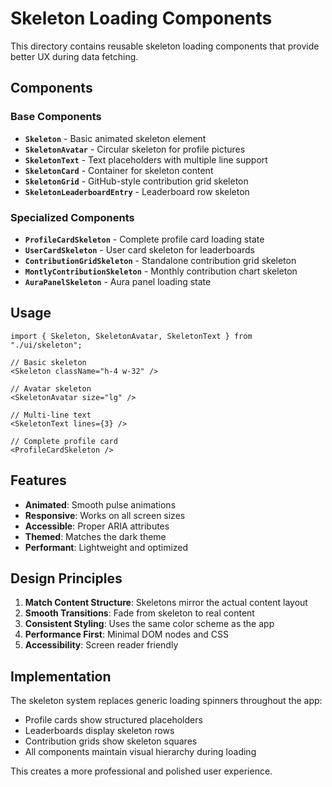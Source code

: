 # Skeleton Loading Components

This directory contains reusable skeleton loading components that provide better UX during data fetching.

## Components

### Base Components

- **`Skeleton`** - Basic animated skeleton element
- **`SkeletonAvatar`** - Circular skeleton for profile pictures
- **`SkeletonText`** - Text placeholders with multiple line support
- **`SkeletonCard`** - Container for skeleton content
- **`SkeletonGrid`** - GitHub-style contribution grid skeleton
- **`SkeletonLeaderboardEntry`** - Leaderboard row skeleton

### Specialized Components

- **`ProfileCardSkeleton`** - Complete profile card loading state
- **`UserCardSkeleton`** - User card skeleton for leaderboards
- **`ContributionGridSkeleton`** - Standalone contribution grid skeleton
- **`MontlyContributionSkeleton`** - Monthly contribution chart skeleton
- **`AuraPanelSkeleton`** - Aura panel loading state

## Usage

```tsx
import { Skeleton, SkeletonAvatar, SkeletonText } from "./ui/skeleton";

// Basic skeleton
<Skeleton className="h-4 w-32" />

// Avatar skeleton
<SkeletonAvatar size="lg" />

// Multi-line text
<SkeletonText lines={3} />

// Complete profile card
<ProfileCardSkeleton />
```

## Features

- **Animated**: Smooth pulse animations
- **Responsive**: Works on all screen sizes
- **Accessible**: Proper ARIA attributes
- **Themed**: Matches the dark theme
- **Performant**: Lightweight and optimized

## Design Principles

1. **Match Content Structure**: Skeletons mirror the actual content layout
2. **Smooth Transitions**: Fade from skeleton to real content
3. **Consistent Styling**: Uses the same color scheme as the app
4. **Performance First**: Minimal DOM nodes and CSS
5. **Accessibility**: Screen reader friendly

## Implementation

The skeleton system replaces generic loading spinners throughout the app:

- Profile cards show structured placeholders
- Leaderboards display skeleton rows
- Contribution grids show skeleton squares
- All components maintain visual hierarchy during loading

This creates a more professional and polished user experience.
